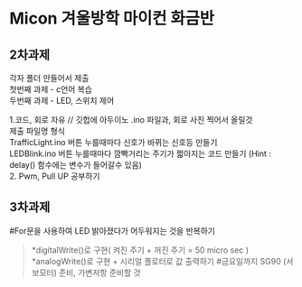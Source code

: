 # Micon 겨울방학 마이컨 화금반


2차과제<br/>
--------------
각자 폴더 만들어서 제출<br/>
첫번째 과제 - c언어 복습<br/>
두번째 과제 - LED, 스위치 제어<br/>

1.코드, 회로 자유 // 깃헙에 아두이노 .ino 파일과, 회로 사진 찍어서 올릴것<br/>
                  제출 파일명 형식<br/>
                  TrafficLight.ino 버튼 누를때마다 신호가 바뀌는 신호등 만들기<br/>
                  LEDBlink.ino     버튼 누를때마다 깜빡거리는 주기가 짧아지는 코드 만들기  (Hint : delay() 함수에는 변수가 들어갈수 있음)<br/>
2. Pwm, Pull UP 공부하기<br/>

3차과제<br/>
-------------
#For문을 사용하여 LED 밝아졌다가 어두워지는 것을 반복하기
>*digitalWrite()로 구현( 켜진 주기 + 꺼진 주기 = 50 micro sec )
>*analogWrite()로 구현 + 시리얼 플로터로 값 출력하기
#금요일까지 SG90 (서보모터) 준비, 가변저항 준비할 것




